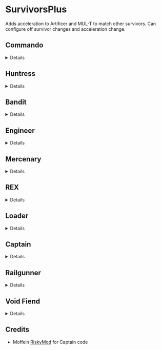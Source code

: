 # SurvivorsPlus

Adds acceleration to Artificer and MUL-T to match other survivors. Can configure off survivor changes and acceleration change.

## Commando

<details>

### Roll

- No longer stops sprinting
- Reduced speed/distance slightly
- Invincible on roll

### Phase Round

- Increased initial damage 300% -> 400%

### Suppressive Fire

- Damage increase 100% -> 200%
- Proc Coefficient increase 1 -> 2
- Reduces cooldown 9s -> 6s

### Grenade (Sticky Grenade)

- Removed damage falloff
- Reduced damage 700% -> 600%
- Sticky!

</details>

## Huntress

<details>

### Flurry

- Increased proc coefficient 0.7 -> 0.8
- Reduced delay duration 1.3s -> 1s

### Blink

- Reduced cooldown 7s -> 6s

### Phase Blink

- Reduced charges 3 -> 1
- Increased cooldown 2s -> 3s

### Arrow Rain

- Increases slow to 80%
- Increased damage 225% -> 600%
- Increased proc coefficient 0.2 -> 0.6
- Can now target flying enemies

</details>

## Bandit

<details>

### Burst

- Changes bullet pattern to resemble a shotgun

### Blast

- Reduced recoil/bloom

### Serrated Dagger

- Applies 2 stacks of Hemorrhage instead of 1

### Smoke Bomb

- Cooldown starts after ability ends

### Lights Out (Open Wound)

- No longer resets cooldowns on kill
- Applies remaining Hemorrhage damage immediately and clears Hemorrhage stacks

</details>

## Engineer

<details>

### Bouncing Grenades

- Removes charging mechanic, immediately fires 3 grenades

### Pressure Mines

- Removes arming mechanic, immediately explodes for 300% damage
- Reduced cooldown 7s -> 5s

### TR58 Carbonizer Turret

- Increases range 25 -> 50
- Can now fire shurikens

</details>

## Mercenary

<details>

- Increases base and level regen to match other melee survivors (2.5/0.5)

### Blinding Assault

- Increases damage 300% -> 400%

### Focused Assault

- Increases damage 700% -> 800%

### Eviscerate

- Increases damage 110% -> 150%
- Exposes on final hit

### Slicing Winds

- No longer applies expose

</details>

## REX

<details>

### DIRECTIVE: Inject

- Increases proc coefficient 0.5 -> 0.8

</details>

## Loader

<details>

- Reduces max hp 160 -> 110
- Reduces level hp 48 -> 33
- Reduces base armor 20 -> 10

</details>

## Captain

<details>

### Defensive Microbots

- No longer deletes puddles/pools

### Power Tazer

- Bounces to nearby enemies in a 15m radius

</details>

## Railgunner

<details>

- Crit damage now applies properly instead of being halved
- Can always see Weak Points
- Reduces weakpoint size by 25%

### HH44 Marksman (HH44 Rounds)

- Is now a primary
- Reduces damage 400% -> 300%
- Has an active reload system (uses secondary charges)
- Has an active reload bonus of +75% total damage and can hit weakspots

### M99 Sniper

- Reduces damage 1000% -> 600%

### Polar Field Device

- Increases projectile slow

### Supercharge

- Reduces damage 4000% -> 2400%
- Reduces downtime 15s -> 5s

### Cryocharge

- Reduces damage 2000% -> 1200%

</details>

## Void Fiend

<details>

- Removes Crit mechanic
- Removes Heal mechanic
- Removes Damage mechanic
- Corruption only increases while in combat
- Corruption increase is reduced by 66%
- Corruption increases on kill
- Corrupted Mode no longer has +100 armor
- Corrupted Mode decreases slower
- Reduces Corrupted Mode transition time by 25%

</details>

## Credits

- Moffein [RiskyMod](https://thunderstore.io/package/Risky_Lives/RiskyMod/) for Captain code
